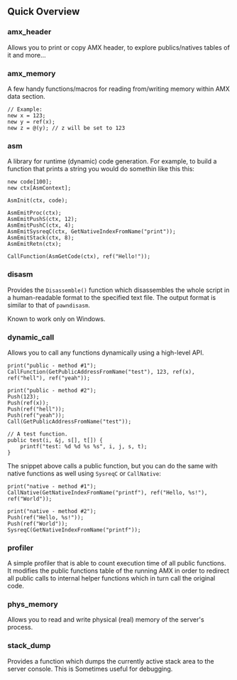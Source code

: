 Quick Overview
--------------

### amx_header ###

Allows you to print or copy AMX header, to explore publics/natives tables of it and more...

### amx_memory ###

A few handy functions/macros for reading from/writing memory within AMX data section. 

	// Example:
	new x = 123;
	new y = ref(x);
	new z = @(y); // z will be set to 123

### asm ###

A library for runtime (dynamic) code generation. For example, to build a function that
prints a string you would do somethin like this this:

	new code[100];
	new ctx[AsmContext];

	AsmInit(ctx, code);

	AsmEmitProc(ctx);
	AsmEmitPushS(ctx, 12);
	AsmEmitPushC(ctx, 4);
	AsmEmitSysreqC(ctx, GetNativeIndexFromName("print"));
	AsmEmitStack(ctx, 8);
	AsmEmitRetn(ctx);

	CallFunction(AsmGetCode(ctx), ref("Hello!"));

### disasm ###

Provides the `Disassemble()` function which disassembles the whole script in a human-readable format
to the specified text file. The output format is similar to that of `pawndisasm`.

Known to work only on Windows.

### dynamic_call ###

Allows you to call any functions dynamically using a high-level API.

	print("public - method #1");
	CallFunction(GetPublicAddressFromName("test"), 123, ref(x), ref("hell"), ref("yeah"));

	print("public - method #2");
	Push(123);
	Push(ref(x));
	Push(ref("hell"));
	Push(ref("yeah"));
	Call(GetPublicAddressFromName("test"));

	// A test function.
	public test(i, &j, s[], t[]) {
		printf("test: %d %d %s %s", i, j, s, t);
	}


The snippet above calls a public function, but you can do the same with native functions as well
using `SysreqC` or `CallNative`:

	print("native - method #1");
	CallNative(GetNativeIndexFromName("printf"), ref("Hello, %s!"), ref("World"));

	print("native - method #2");
	Push(ref("Hello, %s!"));
	Push(ref("World"));
	SysreqC(GetNativeIndexFromName("printf"));

### profiler ###

A simple profiler that is able to count execution time of all public functions.
It modifies the public functions table of the running AMX in order to redirect 
all public calls to internal helper functions which in turn call the original code.

### phys_memory ###

Allows you to read and write physical (real) memory of the server's process.

### stack_dump ###

Provides a function which dumps the currently active stack area to the server console.
This is Sometimes useful for debugging.
